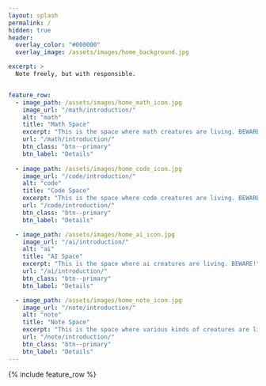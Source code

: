 ```yaml
---
layout: splash
permalink: /
hidden: true
header:
  overlay_color: "#000000"
  overlay_image: /assets/images/home_background.jpg

excerpt: >
  Note freely, but with responsible.


feature_row:
  - image_path: /assets/images/home_math_icon.jpg
    image_url: "/math/introduction/"
    alt: "math"
    title: "Math Space"
    excerpt: "This is the space where math creatures are living. BEWARE!"
    url: "/math/introduction/"
    btn_class: "btn--primary"
    btn_label: "Details"
    
  - image_path: /assets/images/home_code_icon.jpg
    image_url: "/code/introduction/"
    alt: "code"
    title: "Code Space"
    excerpt: "This is the space where code creatures are living. BEWARE!"
    url: "/code/introduction/"
    btn_class: "btn--primary"
    btn_label: "Details"

  - image_path: /assets/images/home_ai_icon.jpg
    image_url: "/ai/introduction/"
    alt: "ai"
    title: "AI Space"
    excerpt: "This is the space where ai creatures are living. BEWARE!"
    url: "/ai/introduction/"
    btn_class: "btn--primary"
    btn_label: "Details"

  - image_path: /assets/images/home_note_icon.jpg
    image_url: "/note/introduction/"
    alt: "note"
    title: "Note Space"
    excerpt: "This is the space where various kinds of creatures are living. Have fun, but BEWARE!"
    url: "/note/introduction/"
    btn_class: "btn--primary"
    btn_label: "Details"
---
```


{% include feature_row %}

